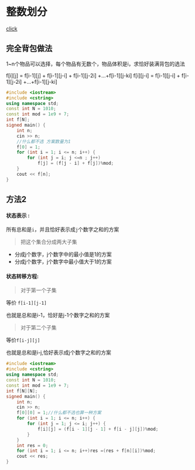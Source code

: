# 整数划分
[click](https://www.acwing.com/problem/content/902/)

## 完全背包做法

1~n个物品可以选择，每个物品有无数个，物品体积是i，求恰好装满背包的选法

f[i][j] = f[i-1][j] + f[i-1][j-i] + f[i-1][j-2i] +...+f[i-1][j-ki]
f[i][j-i] =           f[i-1][j-i] + f[i-1][j-2i] +...+f[i-1][j-ki]


```cpp
#include <iostream>
#include <cstring>
using namespace std;
const int N = 1010;
const int mod = 1e9 + 7;
int f[N];
signed main() {
	int n;
	cin >> n;
    //什么都不选 方案数量为1
	f[0] = 1;
	for (int i = 1; i <= n; i++) {
		for (int j = i; j <=n ; j++)
			f[j] = (f[j - i] + f[j])%mod;
	}
	cout << f[n];
}
```

## 方法2

#### 状态表示 : 
所有总和是`i`，并且恰好表示成`j`个数字之和的方案

> 把这个集合分成两大子集
- 分成j个数字，j个数字中的最小值是1的方案
- 分成j个数字，j个数字中最小值大于1的方案

#### 状态转移方程:
>对于第一个子集

等价 `f[i-1][j-1]`

也就是总和是i-1，恰好是j-1个数字之和的方案

>对于第二个子集

等价`f[i-j][j]`

也就是总和是i-j,恰好表示成j个数字之和的方案


```cpp
#include <iostream>
#include <cstring>
using namespace std;
const int N = 1010;
const int mod = 1e9 + 7;
int f[N][N];
signed main() {
	int n;
	cin >> n;
	f[0][0] = 1;//什么都不选也算一种方案
	for (int i = 1; i <= n; i++) {
		for (int j = 1; j <= i; j++) {
			f[i][j] = (f[i - 1][j - 1] + f[i - j][j])%mod;
		}
	}
	int res = 0;
	for (int i = 1; i <= n; i++)res =(res + f[n][i])%mod;
	cout << res;
}
```


